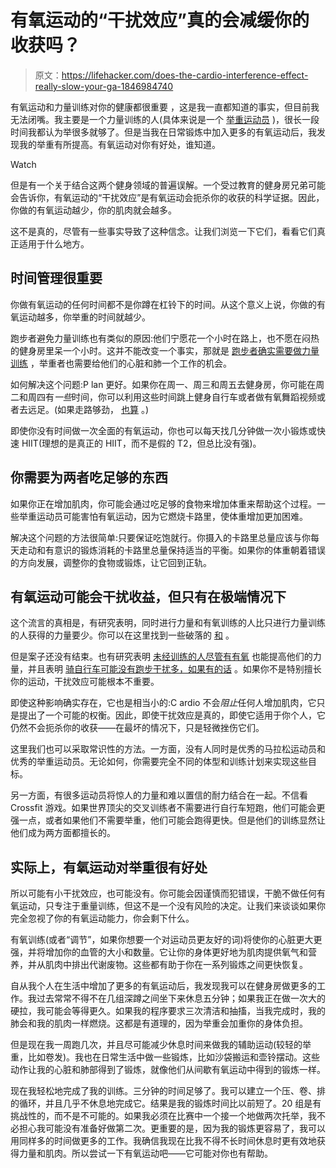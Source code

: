 # 有氧运动的“干扰效应”真的会减缓你的收获吗？

> 原文：<https://lifehacker.com/does-the-cardio-interference-effect-really-slow-your-ga-1846984740>

有氧运动和力量训练对你的健康都很重要 ，这是我一直都知道的事实，但目前我无法闭嘴。我主要是一个力量训练的人(具体来说是一个 [举重运动员](https://lifehacker.com/the-difference-between-weightlifting-and-weight-lifting-1846723548) )，很长一段时间我都认为举很多就够了。但是当我在日常锻炼中加入更多的有氧运动后，我发现我的举重有所提高。有氧运动对你有好处，谁知道。

Watch

但是有一个关于结合这两个健身领域的普遍误解。一个受过教育的健身房兄弟可能会告诉你，有氧运动的“干扰效应”是有氧运动会扼杀你的收获的科学证据。因此，你做的有氧运动越少，你的肌肉就会越多。

这不是真的，尽管有一些事实导致了这种信念。让我们浏览一下它们，看看它们真正适用于什么地方。

## 时间管理很重要

你做有氧运动的任何时间都不是你蹲在杠铃下的时间。从这个意义上说，你做的有氧运动越多，你举重的时间就越少。

跑步者避免力量训练也有类似的原因:他们宁愿花一个小时在路上，也不愿在闷热的健身房里呆一个小时。这并不能改变一个事实，那就是 [跑步者确实需要做力量训练](https://lifehacker.com/how-runners-can-begin-strength-training-1846954615) ，举重者也需要给他们的心脏和肺一个工作的机会。

如何解决这个问题:P lan 更好。如果你在周一、周三和周五去健身房，你可能在周二和周四有*一些*时间，你可以利用这些时间跳上健身自行车或者做有氧舞蹈视频或者去远足。(如果走路够劲， [也算](https://lifehacker.com/does-walking-really-count-as-cardio-1846965965) 。)

即使你没有时间做一次全面的有氧运动，你也可以每天找几分钟做一次小锻炼或快速 HIIT(理想的是真正的 HIIT，而不是假的 T2，但总比没有强)。

## 你需要为两者吃足够的东西

如果你正在增加肌肉，你可能会通过吃足够的食物来增加体重来帮助这个过程。一些举重运动员可能害怕有氧运动，因为它燃烧卡路里，使体重增加更加困难。

解决这个问题的方法很简单:只要保证吃饱就行。你摄入的卡路里总量应该与你每天走动和有意识的锻炼消耗的卡路里总量保持适当的平衡。如果你的体重朝着错误的方向发展，调整你的食物或锻炼，让它回到正轨。

## 有氧运动可能会干扰收益，但只有在极端情况下

这个流言的真相是，有研究表明，同时进行力量和有氧训练的人比只进行力量训练的人获得的力量要少。你可以在这里找到一些破落的 [和](https://mennohenselmans.com/the-cardio-comedown/) 。

但是案子还没有结束。也有研究表明 [未经训练的人尽管有有氧](https://pubmed.ncbi.nlm.nih.gov/15570149/) 也能提高他们的力量，并且表明 [骑自行车可能没有跑步干扰多，如果有的话](https://pubmed.ncbi.nlm.nih.gov/19387377/) 。如果你不是特别擅长你的运动，干扰效应可能根本不重要。

即使这种影响确实存在，它也是相当小的:C ardio 不会*阻止*任何人增加肌肉，它只是提出了一个可能的权衡。因此，即使干扰效应是真的，即使它适用于你个人，它仍然不会扼杀你的收获——在最坏的情况下，只是轻微挫伤它们。

这里我们也可以采取常识性的方法。一方面，没有人同时是优秀的马拉松运动员和优秀的举重运动员。无论如何，你需要完全不同的体型和训练计划来实现这些目标。

另一方面，有很多运动员将惊人的力量和难以置信的耐力结合在一起。不信看 Crossfit 游戏。如果世界顶尖的交叉训练者不需要进行自行车短跑，他们可能会更强一点，或者如果他们不需要举重，他们可能会跑得更快。但是他们的训练显然让他们成为两方面都擅长的。

## 实际上，有氧运动对举重很有好处

所以可能有小干扰效应，也可能没有。你可能会因谨慎而犯错误，干脆不做任何有氧运动，只专注于重量训练，但这不是一个没有风险的决定。让我们来谈谈如果你完全忽视了你的有氧运动能力，你会剩下什么。

有氧训练(或者“调节”，如果你想要一个对运动员更友好的词)将使你的心脏更大更强，并将增加你的血管的大小和数量。它让你的身体更好地为肌肉提供氧气和营养，并从肌肉中排出代谢废物。这些都有助于你在一系列锻炼之间更快恢复。

自从我个人在生活中增加了更多的有氧运动后，我发现我可以在健身房做更多的工作。我过去常常不得不在几组深蹲之间坐下来休息五分钟；如果我正在做一次大的硬拉，我可能会等得更久。如果我的程序要求三次清洁和抽搐，当我完成时，我的肺会和我的肌肉一样燃烧。这都是有道理的，因为举重会加重你的身体负担。

但是现在我一周跑几次，并且尽可能减少休息时间来做我的辅助运动(较轻的举重，比如卷发)。我也在日常生活中做一些锻炼，比如沙袋搬运和壶铃摆动。这些动作让我的心脏和肺部得到了锻炼，就像他们从间歇有氧运动中得到的锻炼一样。

现在我轻松地完成了我的训练。三分钟的时间足够了。我可以建立一个压、卷、排的循环，并且几乎不休息地完成它。结果是我的锻炼时间比以前短了。20 组是有挑战性的，而不是不可能的。如果我必须在比赛中一个接一个地做两次托举，我不必担心我可能没有准备好做第二次。更重要的是，因为我的锻炼更容易了，我可以用同样多的时间做更多的工作。我确信我现在比我不得不长时间休息时更有效地获得力量和肌肉。所以尝试一下有氧运动吧——它可能对你也有帮助。